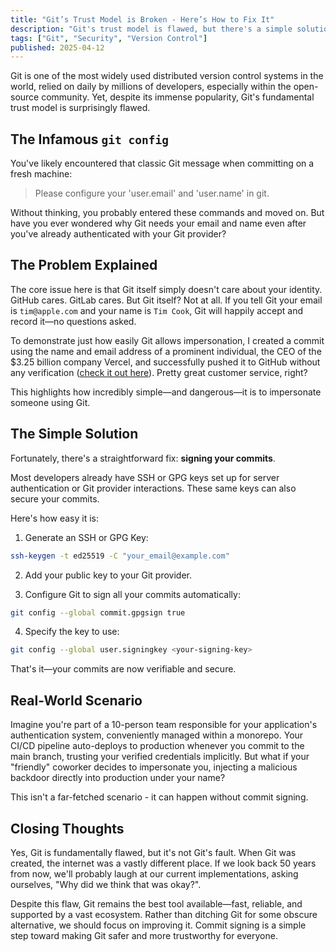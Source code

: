 ```yaml
---
title: "Git’s Trust Model is Broken - Here’s How to Fix It"
description: "Git's trust model is flawed, but there's a simple solution to secure your commits."
tags: ["Git", "Security", "Version Control"]
published: 2025-04-12
---
```


Git is one of the most widely used distributed version control systems in the world, relied on daily by millions of developers, especially within the open-source community. Yet, despite its immense popularity, Git's fundamental trust model is surprisingly flawed.

## The Infamous `git config`

You've likely encountered that classic Git message when committing on a fresh machine:

> Please configure your 'user.email' and 'user.name' in git.

Without thinking, you probably entered these commands and moved on. But have you ever wondered why Git needs your email and name even after you've already authenticated with your Git provider?

## The Problem Explained

The core issue here is that Git itself simply doesn't care about your identity. GitHub cares. GitLab cares. But Git itself? Not at all. If you tell Git your email is `tim@apple.com` and your name is `Tim Cook`, Git will happily accept and record it—no questions asked.

To demonstrate just how easily Git allows impersonation, I created a commit using the name and email address of a prominent individual, the CEO of the $3.25 billion company Vercel, and successfully pushed it to GitHub without any verification ([check it out here](https://github.com/t128n/git-spoofing)). Pretty great customer service, right?

This highlights how incredibly simple—and dangerous—it is to impersonate someone using Git.

## The Simple Solution

Fortunately, there's a straightforward fix: **signing your commits**.

Most developers already have SSH or GPG keys set up for server authentication or Git provider interactions. These same keys can also secure your commits.

Here's how easy it is:

1. Generate an SSH or GPG Key:
```bash
ssh-keygen -t ed25519 -C "your_email@example.com"
```

2. Add your public key to your Git provider.

3. Configure Git to sign all your commits automatically:
```bash
git config --global commit.gpgsign true
```

4. Specify the key to use:
```bash
git config --global user.signingkey <your-signing-key>
```

That's it—your commits are now verifiable and secure.

## Real-World Scenario

Imagine you're part of a 10-person team responsible for your application's authentication system, conveniently managed within a monorepo. Your CI/CD pipeline auto-deploys to production whenever you commit to the main branch, trusting your verified credentials implicitly. But what if your "friendly" coworker decides to impersonate you, injecting a malicious backdoor directly into production under your name?

This isn't a far-fetched scenario - it can happen without commit signing.

## Closing Thoughts

Yes, Git is fundamentally flawed, but it's not Git's fault. When Git was created, the internet was a vastly different place. If we look back 50 years from now, we'll probably laugh at our current implementations, asking ourselves, "Why did we think that was okay?".

Despite this flaw, Git remains the best tool available—fast, reliable, and supported by a vast ecosystem. Rather than ditching Git for some obscure alternative, we should focus on improving it. Commit signing is a simple step toward making Git safer and more trustworthy for everyone.

